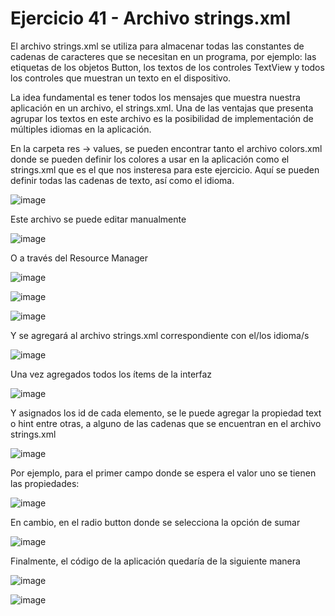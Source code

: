 # Ejercicio 41 - Archivo strings.xml

El archivo strings.xml se utiliza para almacenar todas las constantes de cadenas de caracteres que se necesitan en un programa, por ejemplo: las etiquetas de los objetos Button, los textos de los controles TextView y todos los controles que muestran un texto en el dispositivo.

La idea fundamental es tener todos los mensajes que muestra nuestra aplicación en un archivo, el strings.xml. Una de las ventajas que presenta agrupar los textos en este archivo es la posibilidad de implementación de múltiples idiomas en la aplicación.

En la carpeta res -> values, se pueden encontrar tanto el archivo colors.xml donde se pueden definir los colores a usar en la aplicación como el strings.xml que es el que nos insteresa para este ejercicio. Aquí se pueden definir todas las cadenas de texto, así como el idioma.

![image](https://user-images.githubusercontent.com/110379/218599029-955a4310-6b92-4523-9531-048eadd965a9.png)

Este archivo se puede editar manualmente

![image](https://user-images.githubusercontent.com/110379/218599049-c0454871-026e-43ea-9f10-825df6f18c39.png)

O a través del Resource Manager

![image](https://user-images.githubusercontent.com/110379/218599072-6c0a9d57-73e8-49f8-be7c-fb87bbc04756.png)

![image](https://user-images.githubusercontent.com/110379/218599078-8fb5df88-8d7e-4323-970b-c0abd6da1c88.png)

![image](https://user-images.githubusercontent.com/110379/218599092-aa504bbf-335e-486b-8ae8-a3763261a128.png)

Y se agregará al archivo strings.xml correspondiente con el/los idioma/s

![image](https://user-images.githubusercontent.com/110379/218599103-0c77ca01-a033-4b57-85e8-471e9618f363.png)

Una vez agregados todos los ítems de la interfaz

![image](https://user-images.githubusercontent.com/110379/218599115-bf83ce93-5f38-4fa7-928c-1eed8ecb2346.png)

Y asignados los id de cada elemento, se le puede agregar la propiedad text o hint entre otras, a alguno de las cadenas que se encuentran en el archivo strings.xml

![image](https://user-images.githubusercontent.com/110379/218599131-5ff1c452-3990-43b0-9ae3-7e78b36488db.png)

Por ejemplo, para el primer campo donde se espera el valor uno se tienen las propiedades:

![image](https://user-images.githubusercontent.com/110379/218599145-9adf3538-4e26-465b-b2fa-20e065b57a75.png)

En cambio, en el radio button donde se selecciona la opción de sumar

![image](https://user-images.githubusercontent.com/110379/218599163-62df5a80-fea6-40e0-9840-a958348c245f.png)

Finalmente, el código de la aplicación quedaría de la siguiente manera

![image](https://user-images.githubusercontent.com/110379/218599178-fa829f45-a0c2-4dd4-ad83-4b59f9ba2a7d.png)

![image](https://user-images.githubusercontent.com/110379/218599235-cf6e78b4-f630-4048-a92e-6654a862d263.png)



